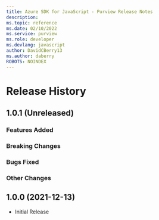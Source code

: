 ```yaml
---
title: Azure SDK for JavaScript - Purview Release Notes
description: 
ms.topic: reference
ms.date: 02/10/2022
ms.service: purview
ms.role: developer
ms.devlang: javascript
author: DavidCBerry13
ms.author: daberry
ROBOTS: NOINDEX
---
```

# Release History

## 1.0.1 (Unreleased)

### Features Added

### Breaking Changes

### Bugs Fixed

### Other Changes

## 1.0.0 (2021-12-13)

- Initial Release

